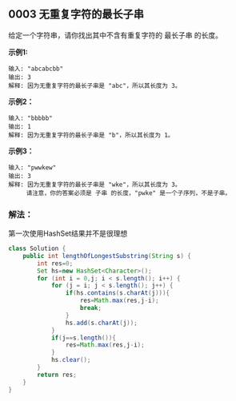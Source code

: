 ## 0003 无重复字符的最长子串

 给定一个字符串，请你找出其中不含有重复字符的 最长子串 的长度。



**示例1:**

```
输入: "abcabcbb"
输出: 3 
解释: 因为无重复字符的最长子串是 "abc"，所以其长度为 3。
```
**示例2：**
```
输入: "bbbbb"
输出: 1
解释: 因为无重复字符的最长子串是 "b"，所以其长度为 1。
```
**示例3：**
```
输入: "pwwkew"
输出: 3
解释: 因为无重复字符的最长子串是 "wke"，所以其长度为 3。
     请注意，你的答案必须是 子串 的长度，"pwke" 是一个子序列，不是子串。
```

### 解法：
第一次使用HashSet结果并不是很理想

```java
class Solution {
    public int lengthOfLongestSubstring(String s) {
        int res=0;
        Set hs=new HashSet<Character>();
        for (int i = 0,j; i < s.length(); i++) {
            for (j = i; j < s.length(); j++) {
                if(hs.contains(s.charAt(j))){
                    res=Math.max(res,j-i);
                    break;
                }
                hs.add(s.charAt(j));
            }
            if(j==s.length()){
                res=Math.max(res,j-i);
            }
            hs.clear();
        }
        return res;
    }
}
```
